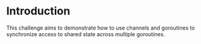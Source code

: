 # Introduction

This challenge aims to demonstrate how to use channels and goroutines to synchronize access to shared state across multiple goroutines.
